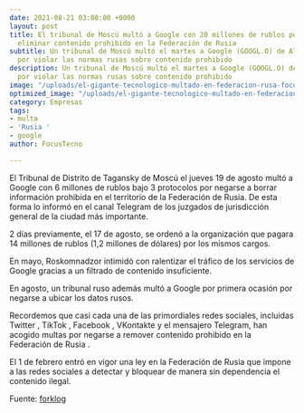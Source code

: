 ```yaml
---
date: 2021-08-21 03:00:00 +0000
layout: post
title: El tribunal de Moscú multó a Google con 20 millones de rublos por negarse a
  eliminar contenido prohibido en la Federación de Rusia
subtitle: Un tribunal de Moscú multó el martes a Google (GOOGL.O) de Alphabet Inc
  por violar las normas rusas sobre contenido prohibido
description: Un tribunal de Moscú multó el martes a Google (GOOGL.O) de Alphabet Inc
  por violar las normas rusas sobre contenido prohibido
image: "/uploads/el-gigante-tecnologico-multado-en-federacion-rusa-focustecno-com.jpg"
optimized_image: "/uploads/el-gigante-tecnologico-multado-en-federacion-rusa-focustecno-com-1.jpg"
category: Empresas
tags:
- multa
- 'Rusia '
- google
author: FocusTecno

---
```

El Tribunal de Distrito de Tagansky de Moscú el jueves 19 de agosto multó a Google con 6 millones de rublos bajo 3 protocolos por negarse a borrar información prohibida en el territorio de la Federación de Rusia. De esta forma lo informó en el canal Telegram de los juzgados de jurisdicción general de la ciudad más importante.

2 días previamente, el 17 de agosto, se ordenó a la organización que pagara 14 millones de rublos (1,2 millones de dólares) por los mismos cargos.

En mayo, Roskomnadzor intimidó con ralentizar el tráfico de los servicios de Google gracias a un filtrado de contenido insuficiente.

En agosto, un tribunal ruso además multó a Google por primera ocasión por negarse a ubicar los datos rusos.

Recordemos que casi cada una de las primordiales redes sociales, incluidas Twitter , TikTok , Facebook , VKontakte y el mensajero Telegram, han acogido multas por negarse a remover contenido prohibido en la Federación de Rusia .

El 1 de febrero entró en vigor una ley en la Federación de Rusia que impone a las redes sociales a detectar y bloquear de manera sin dependencia el contenido ilegal.

Fuente: [forklog](https://forklog.com/ "https://forklog.com/")